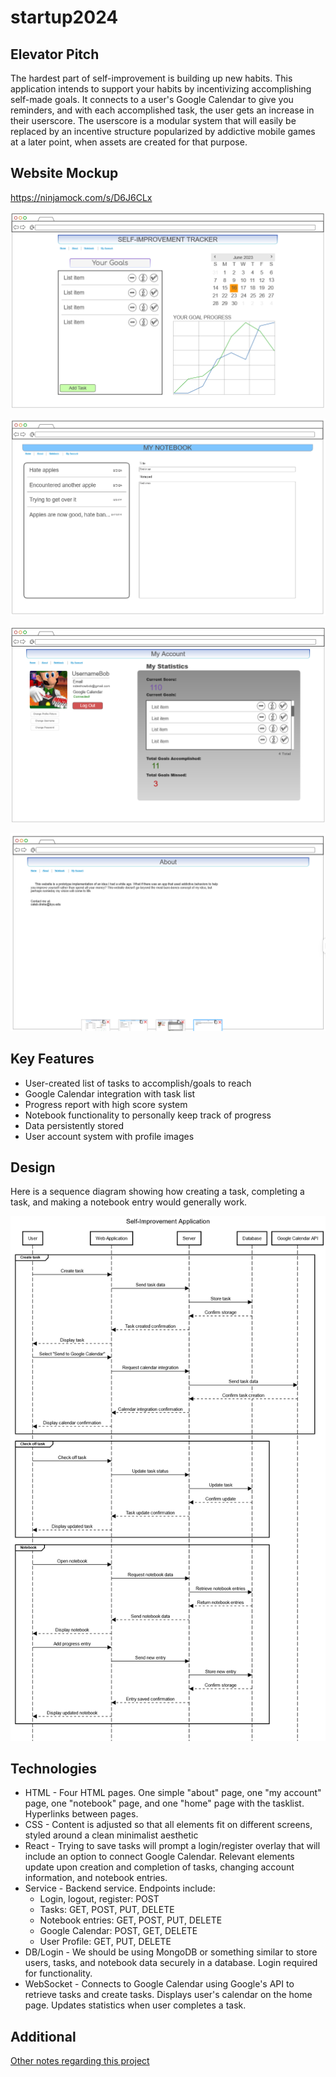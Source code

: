 # startup2024


## Elevator Pitch

The hardest part of self-improvement is building up new habits. This application intends to support your habits
by incentivizing accomplishing self-made goals. It connects to a user's Google Calendar to give you reminders,
and with each accomplished task, the user gets an increase in their userscore. The userscore is a modular system
that will easily be replaced by an incentive structure popularized by addictive mobile games at a later point,
when assets are created for that purpose.

## Website Mockup
https://ninjamock.com/s/D6J6CLx

![Mockup of application homepage.](/images/Homepage_Mockup.png)

![Mockup of application notebook page.](/images/Notebook_Mockup.png)

![Mockup of application account page.](/images/Account_Mockup.png)

![Mockup of application about page.](/images/About_Mockup.png)

## Key Features
- User-created list of tasks to accomplish/goals to reach
- Google Calendar integration with task list
- Progress report with high score system
- Notebook functionality to personally keep track of progress
- Data persistently stored
- User account system with profile images

## Design
Here is a sequence diagram showing how creating a task, completing a task, and making a notebook entry
would generally work.

![Sequence Diagram for main functionality](/images/Self_Improvement_Application.png)

## Technologies

- HTML - Four HTML pages. One simple "about" page, one "my account" page, one "notebook" page, and one "home" page with the tasklist. Hyperlinks between pages.
- CSS - Content is adjusted so that all elements fit on different screens, styled around a clean minimalist aesthetic
- React - Trying to save tasks will prompt a login/register overlay that will include an option to connect Google Calendar. Relevant elements update upon creation and completion of tasks, changing account information, and notebook entries.
- Service - Backend service. Endpoints include:
    - Login, logout, register: POST
    - Tasks: GET, POST, PUT, DELETE 
    - Notebook entries: GET, POST, PUT, DELETE 
    - Google Calendar: POST, GET, DELETE
    - User Profile: GET, PUT, DELETE
- DB/Login - We should be using MongoDB or something similar to store users, tasks, and notebook data securely in a database. Login required for functionality.
- WebSocket - Connects to Google Calendar using Google's API to retrieve tasks and create tasks. Displays user's calendar on the home page. Updates statistics when user completes a task.

## Additional

[Other notes regarding this project](docs/notes.md)